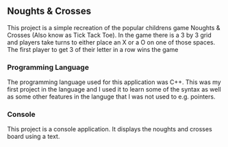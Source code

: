 ﻿## Noughts & Crosses
This project is a simple recreation of the popular childrens game Noughts & Crosses (Also know as Tick Tack Toe). In the game there is a 3 by 3 grid and players take turns to either place an X or a O on one of those spaces. The first player to get 3 of their letter in a row wins the game
### Programming Language
The programming language used for this application was C++. This was my first project in the language and I used it to learn some of the syntax as well as some other features in the languge that I was not used to e.g. pointers.
### Console
This project is a console application. It displays the noughts and crosses board using a text.